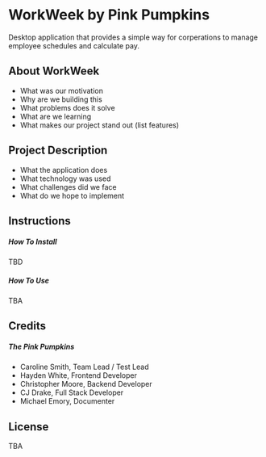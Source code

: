# WorkWeek by Pink Pumpkins
Desktop application that provides a simple way for corperations to manage employee schedules and calculate pay.

## About WorkWeek
- What was our motivation
- Why are we building this
- What problems does it solve
- What are we learning
- What makes our project stand out (list features)

## Project Description
- What the application does
- What technology was used
- What challenges did we face
- What do we hope to implement

## Instructions
##### How To Install
TBD

##### How To Use
TBA

## Credits
##### The Pink Pumpkins
- Caroline Smith, Team Lead / Test Lead
- Hayden White, Frontend Developer
- Christopher Moore, Backend Developer
- CJ Drake, Full Stack Developer
- Michael Emory, Documenter

## License
TBA
